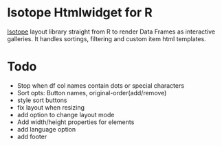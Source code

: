 # Isotope Htmlwidget for R

[Isotope](http://isotope.metafizzy.co/) layout library straight from R to render Data Frames as interactive galleries.
It handles sortings, filtering and custom item html templates.


# Todo

- Stop when df col names contain dots or special characters
- Sort opts: Button names, original-order(add/remove)
- style sort buttons
- fix layout when resizing
- add option to change layout mode
- Add width/height properties for elements
- add language option
- add footer

